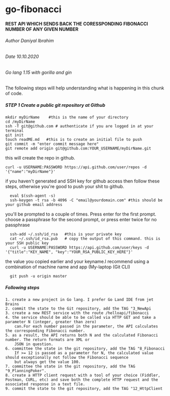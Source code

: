 #   go-fibonacci

#### REST API WHICH SENDS BACK THE CORESSPONDING FIBONACCI NUMBER OF ANY GIVEN NUMBER
###### Author Daniyal Ibrahim
###### Date   10.10.2020
###### Go lang 1.15 with gorilla and gin 

The following steps will help understanding what is happening in this chunk of code.

##### STEP 1 Create a public git repository at Github

    mkdir myDirName    #this is the name of your directory
    cd /myDirName
    ssh -T git@github.com # authenticate if you are logged in at your terminal
    git init
    touch readME.md   #this is to create an initial file to push
    git commit -m "enter commit message here"
    git remote add origin git@github.com:YOUR_USERNAME/myDirName.git
    
this will create the repo in github.
    
    curl -u USERNAME:PASSWORD https://api.github.com/user/repos -d '{"name":"myDirName"}' 

if you haven't generated and SSH key for github access then follow these steps, otherwise you're good to push your shit to github.

      eval $(ssh-agent -s)
      ssh-keygen -t rsa -b 4096 -C "email@yourdomain.com" #this should be your github email address

you'll be prompted to a couple of times. Press enter for the first prompt. choose a passphrase for the second prompt, or press enter twice for no passphrase

      ssh-add ~/.ssh/id_rsa   #this is your private key
      cat ~/.ssh/id_rsa.pub   # copy the output of this command. this is your SSH public key
      curl -u USERNAME:PASSWORD https://api.github.com/user/keys -d '{"title":"KEY_NAME", "key":"YOUR_RSA_PUBLIC_KEY_HERE"}'

the value you copied earlier and your keyname.I recommend using a combination of machine name and app (My-laptop (Git CLI)
      
      git push -u origin master
      
##### Following steps

    1. create a new project in Go lang. I prefer Go Land IDE from jet Brains
    2. commit the state to the Git repository, add the TAG "3_NewApi
    3. create a new REST service with the route /helloapi/fibonacci
    4. the service should be able to be called via HTTP GET and take a parameter N (integer, greater than zero)
        can.For each number passed in the parameter, the API calculates the corresponding Fibonacci number.
    5. as a result, the API returns both N and the calculated Fibonacci number. The return formats are XML or
        JSON in question.
    6. committee the state in the git repository, add the TAG "8_Fibonacci
        If >= 12 is passed as a parameter for N, the calculated value should exceptionally not follow the Fibonacci sequence
        but always get the value 100.
    7. committee the state in the git repository, add the TAG "9_PlanningPoker".
    8. create a HTTP client request with a tool of your choice (Fiddler, Postman, CURL, etc) and save both the complete HTTP request and the associated response in a text file.
    9. commit the state to the git repository, add the TAG "12_HttpClient
